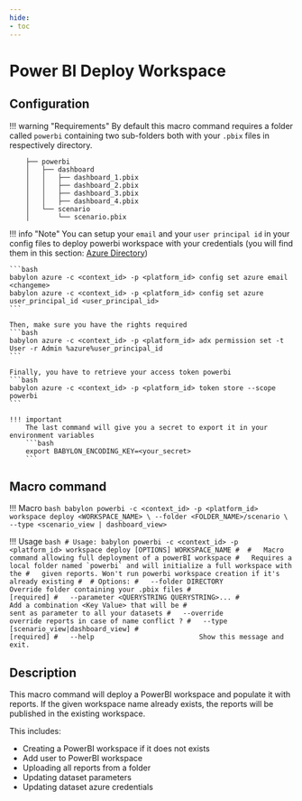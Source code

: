 ```yaml
---
hide:
- toc
---
```

# Power BI Deploy Workspace


## Configuration 

!!! warning "Requirements"
    By default this macro command requires a folder called `powerbi` containing two sub-folders 
    both with your `.pbix` files in respectively directory.

        ├── powerbi
        │   ├── dashboard
        │   │   ├── dashboard_1.pbix
        │   │   ├── dashboard_2.pbix
        │   │   ├── dashboard_3.pbix
        │   │   ├── dashboard_4.pbix
        │   └── scenario
        │       └── scenario.pbix


!!! info "Note"
    You can setup your `email` and your `user principal id` in your config files to deploy powerbi workspace with your credentials (you will find them in this section: [Azure Directory](https://portal.azure.com/#view/Microsoft_AAD_UsersAndTenants/UserManagementMenuBlade/~/AllUsers))

    ```bash
    babylon azure -c <context_id> -p <platform_id> config set azure email <changeme>
    babylon azure -c <context_id> -p <platform_id> config set azure user_principal_id <user_principal_id>
    ```

    Then, make sure you have the rights required
    ```bash
    babylon azure -c <context_id> -p <platform_id> adx permission set -t User -r Admin %azure%user_principal_id
    ```

    Finally, you have to retrieve your access token powerbi
    ```bash
    babylon azure -c <context_id> -p <platform_id> token store --scope powerbi
    ```

    !!! important 
        The last command will give you a secret to export it in your environment variables
        ```bash
        export BABYLON_ENCODING_KEY=<your_secret>
        ```


## Macro command

!!! Macro
    ```bash
    babylon powerbi -c <context_id> -p <platform_id> workspace deploy <WORKSPACE_NAME> \
        --folder <FOLDER_NAME>/scenario \
        --type <scenario_view | dashboard_view>
    ```

!!! Usage
    ```bash
    # Usage: babylon powerbi -c <context_id> -p <platform_id> workspace deploy [OPTIONS] WORKSPACE_NAME
    # 
    #   Macro command allowing full deployment of a powerBI workspace
    #   Requires a local folder named `powerbi` and will initialize a full workspace with the
    #   given reports. Won't run powerbi workspace creation if it's already existing
    # 
    # Options:
    #   --folder DIRECTORY          Override folder containing your .pbix files
    #                                   [required]
    #   --parameter <QUERYSTRING QUERYSTRING>...
    #                                   Add a combination <Key Value> that will be
    #                                   sent as parameter to all your datasets
    #   --override                      override reports in case of name conflict ?
    #   --type [scenario_view|dashboard_view]
    #                                   [required]
    #   --help                          Show this message and exit.
    ```


## Description

This macro command will deploy a PowerBI workspace and populate it with reports. If the given workspace name already exists, the reports will be published in the existing workspace.

This includes:

  - Creating a PowerBI workspace if it does not exists
  - Add user to PowerBI workspace
  - Uploading all reports from a folder
  - Updating dataset parameters
  - Updating dataset azure credentials

